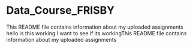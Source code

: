 # Data_Course_FRISBY
This README file contains information about my uploaded assignments
hello is this working I want to see if its workingThis README file contains information about my uploaded assignments
